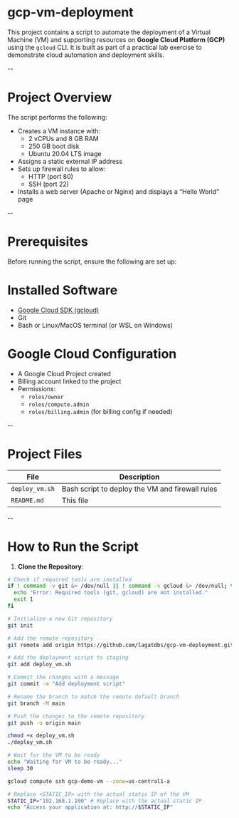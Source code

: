 # gcp-vm-deployment

This project contains a script to automate the deployment of a Virtual Machine (VM) and supporting resources on **Google Cloud Platform (GCP)** using the `gcloud` CLI. It is built as part of a practical lab exercise to demonstrate cloud automation and deployment skills.

--

# Project Overview

The script performs the following:
- Creates a VM instance with:
  - 2 vCPUs and 8 GB RAM
  - 250 GB boot disk
  - Ubuntu 20.04 LTS image
- Assigns a static external IP address
- Sets up firewall rules to allow:
  - HTTP (port 80)
  - SSH (port 22)
- Installs a web server (Apache or Nginx) and displays a “Hello World” page

--

# Prerequisites

Before running the script, ensure the following are set up:

# Installed Software
- [Google Cloud SDK (gcloud)](https://cloud.google.com/sdk/docs/install)
- Git
- Bash or Linux/MacOS terminal (or WSL on Windows)

# Google Cloud Configuration
- A Google Cloud Project created
- Billing account linked to the project
- Permissions:
  - `roles/owner`
  - `roles/compute.admin`
  - `roles/billing.admin` (for billing config if needed)

--

# Project Files

| File | Description |
|------|-------------|
| `deploy_vm.sh` | Bash script to deploy the VM and firewall rules |
| `README.md` | This file |

--

# How to Run the Script

1. **Clone the Repository**:

```bash
# Check if required tools are installed
if ! command -v git &> /dev/null || ! command -v gcloud &> /dev/null; then
  echo "Error: Required tools (git, gcloud) are not installed."
  exit 1
fi

# Initialize a new Git repository
git init

# Add the remote repository
git remote add origin https://github.com/lagatdbs/gcp-vm-deployment.git

# Add the deployment script to staging
git add deploy_vm.sh

# Commit the changes with a message
git commit -m "Add deployment script"

# Rename the branch to match the remote default branch
git branch -M main

# Push the changes to the remote repository
git push -u origin main

chmod +x deploy_vm.sh
./deploy_vm.sh

# Wait for the VM to be ready
echo "Waiting for VM to be ready..."
sleep 30

gcloud compute ssh gcp-demo-vm --zone=us-central1-a

# Replace <STATIC_IP> with the actual static IP of the VM
STATIC_IP="192.168.1.100" # Replace with the actual static IP
echo "Access your application at: http://$STATIC_IP"
